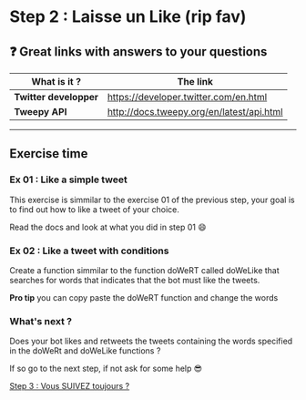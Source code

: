 # Step 2 : Laisse un Like (rip fav)

## :question: Great links with answers to your questions
What is it ? | The link
-------------|---------
**Twitter developper**|https://developer.twitter.com/en.html
**Tweepy API**|http://docs.tweepy.org/en/latest/api.html
---

## Exercise time

### Ex 01 : Like a simple tweet

This exercise is simmilar to the exercise 01 of the previous step, your goal is to find out how to like a tweet of your choice.

Read the docs and look at what you did in step 01 :smile:

### Ex 02 : Like a tweet with conditions

Create a function simmilar to the function doWeRT called doWeLike that searches for words that indicates that the bot must like the tweets.

**Pro tip** you can copy paste the doWeRT function and change the words

### What's next ?

Does your bot likes and retweets the tweets containing the words specified in the doWeRt and doWeLike functions ?

If so go to the next step, if not ask for some help :sunglasses:

[Step 3 : Vous SUIVEZ toujours ?](Step3.md)
